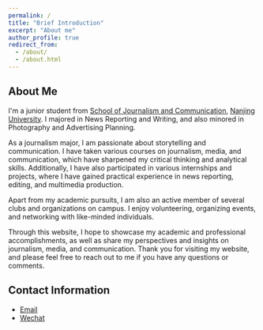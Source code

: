 ```yaml
---
permalink: /
title: "Brief Introduction"
excerpt: "About me"
author_profile: true
redirect_from: 
  - /about/
  - /about.html
---
```


## About Me

I'm a junior student from [School of Journalism and Communication](https://jc.nju.edu.cn), [Nanjing University](https://www.nju.edu.cn). I majored in News Reporting and Writing, and also minored in Photography and Advertising Planning.

As a journalism major, I am passionate about storytelling and communication. I have taken various courses on journalism, media, and communication, which have sharpened my critical thinking and analytical skills. Additionally, I have also participated in various internships and projects, where I have gained practical experience in news reporting, editing, and multimedia production.

Apart from my academic pursuits, I am also an active member of several clubs and organizations on campus. I enjoy volunteering, organizing events, and networking with like-minded individuals.

Through this website, I hope to showcase my academic and professional accomplishments, as well as share my perspectives and insights on journalism, media, and communication. Thank you for visiting my website, and please feel free to reach out to me if you have any questions or comments.

## Contact Information

- [Email](mailto:1441568842@qq.com) 
- [Wechat](../images/wechat.png)


